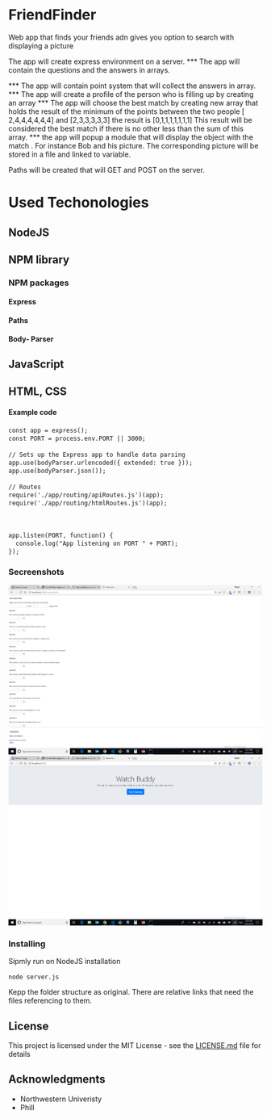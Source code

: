 # FriendFinder
Web app that finds your friends adn gives you option to search with displaying a picture


The app will create express environment on a server. 
*** The app will contain the questions and the answers in arrays.

*** The app will contain point system that will collect the answers in array.
*** The app will create a profile of the person who is filling up by creating an array
*** The app will choose the best match by creating new array that holds the result of the minimum of the points between the two people [ 2,4,4,4,4,4,4] and [2,3,3,3,3,3] the result is [0,1,1,1,1,1,1,1] This result will be considered the best match if there is no other less than the sum of this array.
*** the app will popup a module that will display the object with the match . For instance Bob and his picture. The corresponding picture will be stored in a file and linked to variable.


 Paths will be created that will GET and POST on the server.

 # Used Techonologies
 ## NodeJS
 ## NPM library 
 ### NPM packages
 #### Express
 #### Paths
 #### Body- Parser
 ## JavaScript
 ## HTML, CSS 

#### Example code
```
const app = express();
const PORT = process.env.PORT || 3000;

// Sets up the Express app to handle data parsing
app.use(bodyParser.urlencoded({ extended: true }));
app.use(bodyParser.json());

// Routes
require('./app/routing/apiRoutes.js')(app);
require('./app/routing/htmlRoutes.js')(app);
 


app.listen(PORT, function() {
  console.log("App listening on PORT " + PORT);
});
```

### Secreenshots
![alt text](/images/WatchbuddySurvey.png)
![alt text](/images/Watchbuddy.png)

### Installing
Sipmly run on NodeJS installation
```
node server.js
``` 
Kepp the folder structure as original. There are relative links that need the files referencing to them.

## License

This project is licensed under the MIT License - see the [LICENSE.md](LICENSE.md) file for details

## Acknowledgments

* Northwestern Univeristy
* Phill


